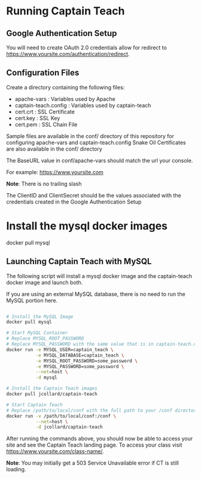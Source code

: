 # Running Captain Teach

## Google Authentication Setup
You will need to create OAuth 2.0 credentials allow for redirect to https://www.yoursite.com/authentication/redirect.

## Configuration Files
Create a directory containing the following files:
  * apache-vars : Variables used by Apache
  * captain-teach.config : Variables used by captain-teach
  * cert.crt : SSL Certificate
  * cert.key : SSL Key
  * cert.pem : SSL Chain File

Sample files are available in the conf/ directory of this repository for configuring apache-vars and captain-teach.config
Snake Oil Certificates are also available in the conf/ directory

The BaseURL value in conf/apache-vars should match the url your console. 

For example: https://www.yoursite.com

**Note**: There is no trailing slash

The ClientID and ClientSecret should be the values associated with the credentials created in the Google Authentication Setup

# Install the mysql docker images
docker pull mysql


## Launching Captain Teach with MySQL

The following script will install a mysql docker image and the captain-teach docker image and launch both.

If you are using an external MySQL database, there is no need to run the MySQL portion here.

```bash

# Install the MySQL Image
docker pull mysql

# Start MySQL Container 
# Replace MYSQL_ROOT_PASSWORD
# Replace MYSQL_PASSWORD with the same value that is in captain-teach.config
docker run -e MYSQL_USER=captain_teach \
           -e MYSQL_DATABASE=captain_teach \
           -e MYSQL_ROOT_PASSWORD=some_password \
           -e MYSQL_PASSWORD=some_password \
           --net=host \
           -d mysql

# Install the Captain Teach images
docker pull jcollard/captain-teach

# Start Captain Teach
# Replace /path/to/local/conf with the full path to your /conf directory
docker run -v /path/to/local/conf:/conf \
           --net=host \
           -d jcollard/captain-teach
```

After running the commands above, you should now be able to access your site and see the Captain Teach landing page.
To access your class visit https://www.yoursite.com/class-name/.

**Note**: You may initially get a 503 Service Unavailable error if CT is still loading.
